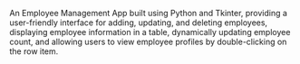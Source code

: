 An Employee Management App built using Python and Tkinter, providing a user-friendly interface for adding, updating, and deleting employees, displaying employee information in a table, dynamically updating employee count, and allowing users to view employee profiles by double-clicking on the row item.